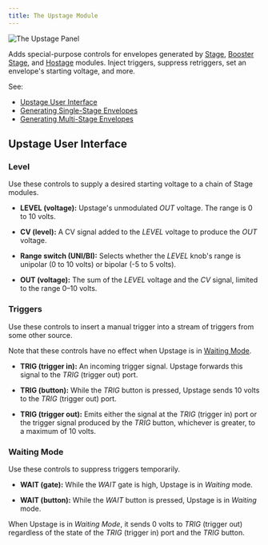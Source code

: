 ```yaml
---
title: The Upstage Module
---
```

<img class="panel" src="panel.svg" alt="The Upstage Panel"/>

Adds special-purpose controls
for envelopes generated by
[Stage](../stage/),
[Booster Stage](../booster-stage/),
and
[Hostage](../hostage/)
modules.
Inject triggers,
suppress retriggers,
set an envelope's starting voltage,
and more.

See:
- [Upstage User Interface](#upstage-user-interface)
- [Generating Single-Stage Envelopes](../guides/single-stage/)
- [Generating Multi-Stage Envelopes](../guides/multi-stage/)

## Upstage User Interface

### Level

Use these controls to supply a desired starting voltage
to a chain of Stage modules.

- **LEVEL (voltage):**
Upstage's unmodulated *OUT* voltage.
The range is 0 to 10 volts.

- **CV (level):**
A CV signal added to the *LEVEL* voltage
to produce the *OUT* voltage.

- **Range switch (UNI/BI):**
Selects whether the *LEVEL* knob's range is unipolar (0 to 10 volts)
or bipolar (-5 to 5 volts).

- **OUT (voltage):**
The sum of the *LEVEL* voltage
and the *CV* signal,
limited to the range 0–10 volts.

### Triggers

Use these controls to insert a manual trigger
into a stream of triggers from some other source.

Note that these controls have no effect
when Upstage is in [Waiting Mode](#waiting-mode).

- **TRIG (trigger in):**
An incoming trigger signal.
Upstage forwards this signal to the *TRIG*
(trigger out) port.

- **TRIG (button):**
While the *TRIG* button is pressed,
Upstage sends 10 volts
to the *TRIG* (trigger out) port.

- **TRIG (trigger out):**
Emits either the signal at the *TRIG* (trigger in) port
or the trigger signal produced by the *TRIG* button,
whichever is greater,
to a maximum of 10 volts.

### Waiting Mode

Use these controls to suppress triggers temporarily.

- **WAIT (gate):**
While the *WAIT* gate is high,
Upstage is in *Waiting* mode.

- **WAIT (button):**
While the *WAIT* button is pressed,
Upstage is in *Waiting* mode.

When Upstage is in *Waiting Mode*,
it sends 0 volts to *TRIG* (trigger out)
regardless of the state of
the *TRIG* (trigger in) port
and the *TRIG* button.
